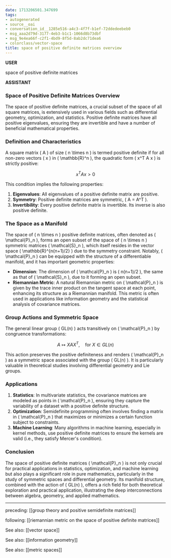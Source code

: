 ```yaml
---
date: 1713206501.347699
tags:
- autogenerated
- source__oai
- conversation_id__1285e516-a4c3-4f7f-b1ef-72ddedeebeb0
- msg_aaa2d79d-3177-4eb3-b1c1-1066d8b73dbf
- msg_9e4ea66f-c2f1-4bd9-8f5d-8ab2dc71dea6
- colorclass/vector-space
title: space of positive definite matrices overview
---
```


**USER**

space of positive definite matrices


**ASSISTANT**

### Space of Positive Definite Matrices Overview

The space of positive definite matrices, a crucial subset of the space of all square matrices, is extensively used in various fields such as differential geometry, optimization, and statistics. Positive definite matrices have all positive eigenvalues, ensuring they are invertible and have a number of beneficial mathematical properties.

### Definition and Characteristics

A square matrix \( A \) of size \( n \times n \) is termed positive definite if for all non-zero vectors \( x \) in \( \mathbb{R}^n \), the quadratic form \( x^T A x \) is strictly positive:

$$
x^T A x > 0
$$

This condition implies the following properties:

1. **Eigenvalues**: All eigenvalues of a positive definite matrix are positive.
2. **Symmetry**: Positive definite matrices are symmetric, \( A = A^T \).
3. **Invertibility**: Every positive definite matrix is invertible. Its inverse is also positive definite.

### The Space as a Manifold

The space of \( n \times n \) positive definite matrices, often denoted as \( \mathcal{P}_n \), forms an open subset of the space of \( n \times n \) symmetric matrices \( \mathcal{S}_n \), which itself resides in the vector space \( \mathbb{R}^{n(n+1)/2} \) due to the symmetry constraint. Notably, \( \mathcal{P}_n \) can be equipped with the structure of a differentiable manifold, and it has important geometric properties:

- **Dimension**: The dimension of \( \mathcal{P}_n \) is \( n(n+1)/2 \), the same as that of \( \mathcal{S}_n \), due to it forming an open subset.
- **Riemannian Metric**: A natural Riemannian metric on \( \mathcal{P}_n \) is given by the trace inner product on the tangent space at each point, enhancing its structure as a Riemannian manifold. This metric is often used in applications like information geometry and the statistical analysis of covariance matrices.

### Group Actions and Symmetric Space

The general linear group \( GL(n) \) acts transitively on \( \mathcal{P}_n \) by congruence transformations:

$$
A \mapsto XAX^T, \quad \text{for } X \in GL(n)
$$

This action preserves the positive definiteness and renders \( \mathcal{P}_n \) as a symmetric space associated with the group \( GL(n) \). It is particularly valuable in theoretical studies involving differential geometry and Lie groups.

### Applications

1. **Statistics**: In multivariate statistics, the covariance matrices are modeled as points in \( \mathcal{P}_n \), ensuring they capture the variability of a dataset with a positive definite structure.
2. **Optimization**: Semidefinite programming often involves finding a matrix in \( \mathcal{P}_n \) that maximizes or minimizes a certain function subject to constraints.
3. **Machine Learning**: Many algorithms in machine learning, especially in kernel methods, use positive definite matrices to ensure the kernels are valid (i.e., they satisfy Mercer's condition).

### Conclusion

The space of positive definite matrices \( \mathcal{P}_n \) is not only crucial for practical applications in statistics, optimization, and machine learning but also plays a significant role in pure mathematics, particularly in the study of symmetric spaces and differential geometry. Its manifold structure, combined with the action of \( GL(n) \), offers a rich field for both theoretical exploration and practical application, illustrating the deep interconnections between algebra, geometry, and applied mathematics.


---

preceding: [[group theory and positive semidefinite matrices]]  


following: [[riemannian metric on the space of positive definite matrices]]

See also: [[vector space]]


See also: [[information geometry]]


See also: [[metric spaces]]
